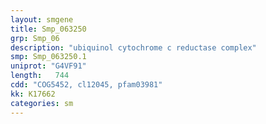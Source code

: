 ```yaml
---
layout: smgene
title: Smp_063250
grp: Smp_06
description: "ubiquinol cytochrome c reductase complex"
smp: Smp_063250.1
uniprot: "G4VF91"
length:   744
cdd: "COG5452, cl12045, pfam03981"
kk: K17662
categories: sm
---
```

